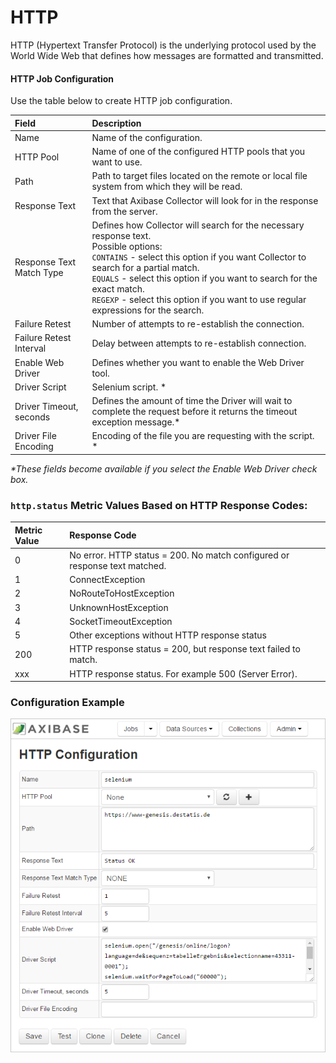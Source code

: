# HTTP

HTTP (Hypertext Transfer Protocol) is the underlying protocol used by the World Wide Web that defines how messages are formatted and transmitted.

#### HTTP Job Configuration

Use the table below to create HTTP job configuration.

| Field         | Description |
|:------------- |:-------------|
| Name     | Name of the configuration. |
| HTTP Pool |  Name of one of the configured HTTP pools that you want to use. |
| Path |   Path to target files located on the remote or local file system from which they will be read.  |
| Response Text |  Text that Axibase Collector will look for in the response from the server.   |
| Response Text Match Type |  Defines how Collector will  search for the necessary response text. <br> Possible options: <br>  `CONTAINS` - select this option if you want Collector to search for a partial match. <br>  `EQUALS` - select this option if you want to search for the exact match. <br> `REGEXP` - select this option if you want to use regular expressions for the search. |
| Failure Retest |  Number of attempts to re-establish the connection.   |
| Failure Retest Interval |   Delay between attempts to re-establish connection.    |
| Enable Web Driver |  Defines whether you want to enable the Web Driver tool.  |
| Driver Script | Selenium script. *  |
| Driver Timeout, seconds |  Defines the amount of time the Driver will wait to complete the request before it returns the timeout exception message.*  |
| Driver File Encoding |  Encoding of the file you are requesting with the script. * |

_*These fields become available if you select the Enable Web Driver check box._

### <code>http.status</code> Metric Values Based on HTTP Response Codes:


| Metric Value | Response Code |
|:------------- |:-------------|
| 0 | No error. HTTP status = 200. No match configured or response text matched. |
| 1 | ConnectException |
| 2 | NoRouteToHostException |
| 3 | UnknownHostException |
| 4 | SocketTimeoutException |
| 5 | Other exceptions without HTTP response status |
| 200 | HTTP response status = 200, but response text failed to match. |
| xxx | HTTP response status. For example 500 (Server Error). |

### Configuration Example

![HTTP Configuration](images/httpconfiguration.png)
